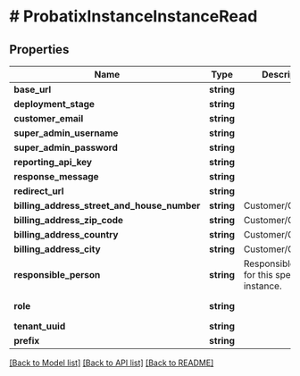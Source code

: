 # # ProbatixInstanceInstanceRead

## Properties

Name | Type | Description | Notes
------------ | ------------- | ------------- | -------------
**base_url** | **string** |  |
**deployment_stage** | **string** |  |
**customer_email** | **string** |  | [optional]
**super_admin_username** | **string** |  | [optional]
**super_admin_password** | **string** |  | [optional]
**reporting_api_key** | **string** |  | [optional]
**response_message** | **string** |  | [optional]
**redirect_url** | **string** |  | [optional]
**billing_address_street_and_house_number** | **string** | Customer/Company. | [optional]
**billing_address_zip_code** | **string** | Customer/Company. | [optional]
**billing_address_country** | **string** | Customer/Company. | [optional]
**billing_address_city** | **string** | Customer/Company. | [optional]
**responsible_person** | **string** | Responsible person for this specific instance. | [optional]
**role** | **string** |  | [optional] [default to 'ROLE_ONBOARDING']
**tenant_uuid** | **string** |  | [optional]
**prefix** | **string** |  | [optional]

[[Back to Model list]](../../README.md#models) [[Back to API list]](../../README.md#endpoints) [[Back to README]](../../README.md)

